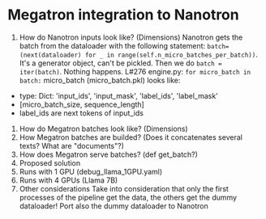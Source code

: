 # Megatron integration to Nanotron
1. How do Nanotron inputs look like? (Dimensions)
Nanotron gets the batch from the dataloader with the following statement: `batch=(next(dataloader) for _ in range(self.n_micro_batches_per_batch))`. It's a generator object, can't be pickled.
Then we do `batch = iter(batch)`. Nothing happens.
L#276 engine.py: `for micro_batch in batch:`
micro_batch (micro_batch.pkl) looks like: 
- type: Dict: 'input_ids', 'input_mask', 'label_ids', 'label_mask' 
- [micro_batch_size, sequence_length]
- label_ids are next tokens of input_ids

1. How do Megatron batches look like? (Dimensions)
2. How Megatron batches are builded? (Does it concatenates several texts? What are "documents"?)
3. How does Megatron serve batches? (def get_batch?)
4. Proposed solution
5. Runs with 1 GPU (debug_llama_1GPU.yaml)
6. Runs with 4 GPUs (Llama 7B)
7. Other considerations
Take into consideration that only the first processes of the pipeline get the data, the others get the dummy dataloader! Port also the dummy dataloader to Nanotron